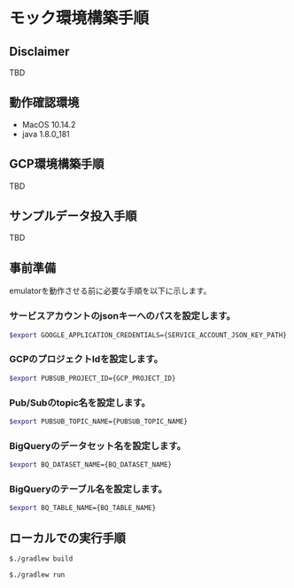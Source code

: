# モック環境構築手順

## Disclaimer

TBD

## 動作確認環境

- MacOS 10.14.2
- java 1.8.0_181

## GCP環境構築手順

TBD

## サンプルデータ投入手順

TBD

## 事前準備

emulatorを動作させる前に必要な手順を以下に示します。

### サービスアカウントのjsonキーへのパスを設定します。

```bash
$export GOOGLE_APPLICATION_CREDENTIALS={SERVICE_ACCOUNT_JSON_KEY_PATH}
```

### GCPのプロジェクトIdを設定します。

```bash
$export PUBSUB_PROJECT_ID={GCP_PROJECT_ID}
```

### Pub/Subのtopic名を設定します。

```bash
$export PUBSUB_TOPIC_NAME={PUBSUB_TOPIC_NAME}
```

### BigQueryのデータセット名を設定します。

```bash
$export BQ_DATASET_NAME={BQ_DATASET_NAME}
```

### BigQueryのテーブル名を設定します。

```bash
$export BQ_TABLE_NAME={BQ_TABLE_NAME}
```

## ローカルでの実行手順

```bash
$./gradlew build
```

```bash
$./gradlew run
```
